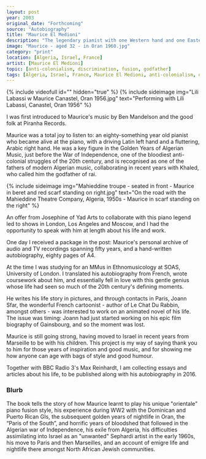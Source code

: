 ```yaml
---
layout: post
year: 2003
original_date: "Forthcoming"
source: "Autobiography"
title: "Maurice El Medioni"
description: "The legendary pianist with one Western hand and one Eastern hand"
image: "Maurice - aged 32 - in Oran 1960.jpg"
category: "print"
location: [Algeria, Israel, France]
artist: [Maurice El Medioni]
topic: [anti-colonialism, discrimination, fusion, godfather]
tags: [Algeria, Israel, France, Maurice El Medioni, anti-colonialism, discrimination, fusion, godfather]
---
```

{% include videofull id="" hidden="true" %}
{% include sideimage img="Lili Labassi w Maurice Canastel, Oran 1956.jpg" text="Performing with Lili Labassi, Canastel, Oran 1956" %}

I was first introduced to Maurice's music by Ben Mandelson and the good folk at Piranha Records.

Maurice was a total joy to listen to: an eighty-something year old pianist who became alive at the piano, with a driving Latin left hand and a fluttering, Arabic right hand. He was a key figure in the Golden Years of Algerian Music, just before the War of Independence, one of the bloodiest anti-colonial struggles of the 20th century, and is recognised as one of the fathers of modern Algerian music, collaborating in recent years with Khaled, who called him the godfather of rai.

{% include sideimage img="Mahieddine troupe - seated in front - Maurice in beret and red scarf standing on right.jpg" text="On the road with the Mahieddine Theatre Company, Algeria, 1950s - Maurice in scarf standing on the right" %}

An offer from Josephine of Yad Arts to collaborate with this piano legend led to shows in London, Los Angeles and Moscow, and I had the opportunity to speak with him at length about his life and work.

One day I received a package in the post: Maurice's personal archive of audio and TV recordings spanning fifty years, and a hand-written autobiography, eighty pages of A4. 

At the time I was studying for an MMus in Ethnomusicology at SOAS, University of London. I translated his autobiography from French, wrote coursework about him, and essentially fell in love with this gentle genius whose life had seen so much of the 20th century's defining moments.

He writes his life story in pictures, and through contacts in Paris, Joann Sfar, the wonderful French cartoonist - author of Le Chat Du Rabbin, amongst others - was interested to work on an animated novel of his life. The issue was timing: Joann had just started working on his epic film biography of Gainsbourg, and so the moment was lost.

Maurice is still going strong, having moved to Israel in recent years from Marseille to be with his children. This project is my way of saying thank you to him for those years of inspiration and good music, and for showing me how anyone can age with bags of style and good humour.

Together with BBC Radio 3's Max Reinhardt, I am collecting essays and articles about his life, to be published along with his autobiography in 2016.

<h3>Blurb</h3>
The book tells the story of how Maurice learnt to play his unique "orientale" piano fusion style, his experience during WW2 with the Dominican and Puerto Rican GIs, the subsequent golden years of nightlife in Oran, the “Paris of the South”, and horrific years of bloodshed that followed in the Algerian war of Independence, his exile from Algeria, his difficulties assimilating into Israel as an "unwanted" Sephardi artist in the early 1960s, his move to Paris and then Marseilles, and an account of emigre life and nightlife there amongst North African Jewish communities.

